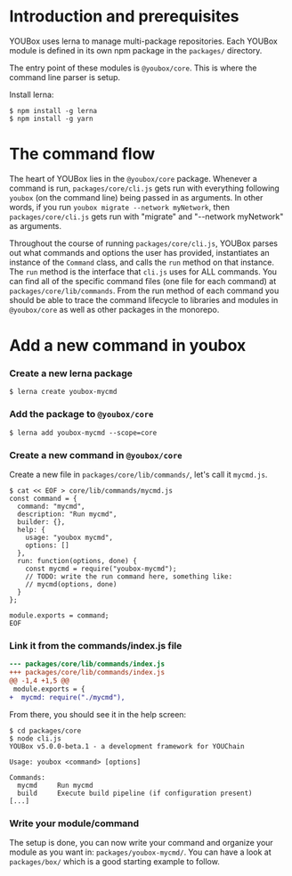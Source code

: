 # Introduction and prerequisites

YOUBox uses lerna to manage multi-package repositories. Each YOUBox module is defined in its own npm package in the `packages/` directory.

The entry point of these modules is `@youbox/core`. This is where the command line parser is setup.

Install lerna:

```shell
$ npm install -g lerna
$ npm install -g yarn
```

# The command flow

The heart of YOUBox lies in the `@youbox/core` package. Whenever a command
is run, `packages/core/cli.js` gets run with everything following `youbox`
(on the command line) being passed in as arguments. In other words, if you run
`youbox migrate --network myNetwork`, then `packages/core/cli.js` gets run
with "migrate" and "--network myNetwork" as arguments.

Throughout the course of running `packages/core/cli.js`, YOUBox parses out what
commands and options the user has provided, instantiates an instance of the
`Command` class, and calls the `run` method on that instance. The `run` method
is the interface that `cli.js` uses for ALL commands. You can find all of the
specific command files (one file for each command) at
`packages/core/lib/commands`. From the run method of each command you should be
able to trace the command lifecycle to libraries and modules in `@youbox/core`
as well as other packages in the monorepo.

# Add a new command in youbox

### Create a new lerna package

```shell
$ lerna create youbox-mycmd
```

### Add the package to `@youbox/core`

```shell
$ lerna add youbox-mycmd --scope=core
```

### Create a new command in `@youbox/core`

Create a new file in `packages/core/lib/commands/`, let's call it `mycmd.js`.

```shell
$ cat << EOF > core/lib/commands/mycmd.js
const command = {
  command: "mycmd",
  description: "Run mycmd",
  builder: {},
  help: {
    usage: "youbox mycmd",
    options: []
  },
  run: function(options, done) {
    const mycmd = require("youbox-mycmd");
    // TODO: write the run command here, something like:
    // mycmd(options, done)
  }
};

module.exports = command;
EOF
```

### Link it from the commands/index.js file

```diff
--- packages/core/lib/commands/index.js
+++ packages/core/lib/commands/index.js
@@ -1,4 +1,5 @@
 module.exports = {
+  mycmd: require("./mycmd"),
```

From there, you should see it in the help screen:
```shell
$ cd packages/core
$ node cli.js
YOUBox v5.0.0-beta.1 - a development framework for YOUChain

Usage: youbox <command> [options]

Commands:
  mycmd     Run mycmd
  build     Execute build pipeline (if configuration present)
[...]
```

### Write your module/command

The setup is done, you can now write your command and organize your module as you want in: `packages/youbox-mycmd/`. You can have a look at `packages/box/` which is a good starting example to follow.
